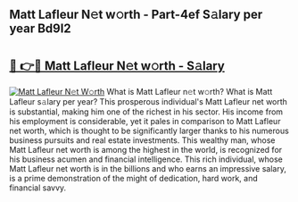 ## Matt Lafleur N𝚎t w𝚘rth - Part-4ef S𝚊lary per year Bd9I2

# <h2><a href="http://gc1huu.nevu.top/?p=Matt+Lafleur">🔗 👉🔴 Matt Lafleur N𝚎t w𝚘rth - S𝚊lary</a></h2>

[![Matt Lafleur N𝚎t W𝚘rth](https://i.imgur.com/Oavwk0R.jpeg)](http://gc1huu.nevu.top/?p=Matt+Lafleur)
What is Matt Lafleur n𝚎t w𝚘rth? What is Matt Lafleur s𝚊lary per year?
This prosperous individual's Matt Lafleur net worth is substantial, making him one of the richest in his sector. His income from his employment is considerable, yet it pales in comparison to Matt Lafleur net worth, which is thought to be significantly larger thanks to his numerous business pursuits and real estate investments. This wealthy man, whose Matt Lafleur net worth is among the highest in the world, is recognized for his business acumen and financial intelligence. This rich individual, whose Matt Lafleur net worth is in the billions and who earns an impressive salary, is a prime demonstration of the might of dedication, hard work, and financial savvy.
